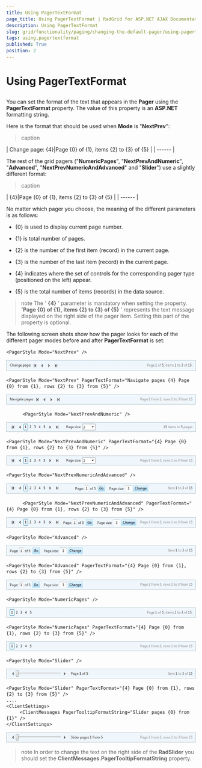 ```yaml
---
title: Using PagerTextFormat
page_title: Using PagerTextFormat | RadGrid for ASP.NET AJAX Documentation
description: Using PagerTextFormat
slug: grid/functionality/paging/changing-the-default-pager/using-pagertextformat
tags: using,pagertextformat
published: True
position: 2
---
```


# Using PagerTextFormat



## 

You can set the format of the text that appears in the **Pager** using the **PagerTextFormat** property. The value of this property is an **ASP.NET** formatting string.

Here is the format that should be used when **Mode** is "**NextPrev**":


>caption  

| Change page: {4}|Page {0} of {1}, items {2} to {3} of {5} |
| ------ |

The rest of the grid pagers ("**NumericPages**", "**NextPrevAndNumeric**", "**Advanced**", "**NextPrevNumericAndAdvanced**" and "**Slider**") use a slightly different format:


>caption  

| {4}|Page {0} of {1}, items {2} to {3} of {5} |
| ------ |

No matter which pager you choose, the meaning of the different parameters is as follows:

* {0} is used to display current page number.

* {1} is total number of pages.

* {2} is the number of the first item (record) in the current page.

* {3} is the number of the last item (record) in the current page.

* {4} indicates where the set of controls for the corresponding pager type (positioned on the left) appear.

* {5} is the total number of items (records) in the data source.

>note The ' **{4}** ' parameter is mandatory when setting the property. **'Page {0} of {1}, items {2} to {3} of {5}** ' represents the text message displayed on the right side of the pager item. Setting this part of the property is optional.
>


The following screen shots show how the pager looks for each of the different pager modes before and after **PagerTextFormat** is set:

````ASP.NET
<PagerStyle Mode="NextPrev" />
````



![Next/Prev Pager Mode](images/RadGrid_PagerMode_NextPrev.jpg)

````ASP.NET
<PagerStyle Mode="NextPrev" PagerTextFormat="Navigate pages {4} Page {0} from {1}, rows {2} to {3} from {5}" />
````



![Next/Prev/Text Pager Mode](images/RadGrid_PagerMode_NextPrev_PagerText.jpg)

````ASP.NET
	  <PagerStyle Mode="NextPrevAndNumeric" />
````



![Next/Prev/Numeric Pager Mode](images/RadGrid_PagerMode_NextPrevAndNumeric.jpg)

````ASP.NET
<PagerStyle Mode="NextPrevAndNumeric" PagerTextFormat="{4} Page {0} from {1}, rows {2} to {3} from {5}" />
````



![Next/Prev/Numeric/Text Pager Mode](images/RadGrid_PagerMode_NextPrevAndNumericPagerText.jpg)

````ASP.NET
<PagerStyle Mode="NextPrevNumericAndAdvanced" />
````



![Next/Prev/Numeric/Advanced Pager Mode](images/RadGrid_PagerMode_NextPrevAndNumericAndAdvanced.jpg)

````ASP.NET
	  <PagerStyle Mode="NextPrevNumericAndAdvanced" PagerTextFormat="{4} Page {0} from {1}, rows {2} to {3} from {5}" />
````



![Next/Prev/Numeric/Advanced/Text Pager Mode](images/RadGrid_PagerMode_NextPrevAndNumericAndAdvanced_PagerText.jpg)

````ASP.NET
<PagerStyle Mode="Advanced" />
````



![Advanced Pager Mode](images/RadGrid_PagerMode_Advanced.jpg)

````ASP.NET
<PagerStyle Mode="Advanced" PagerTextFormat="{4} Page {0} from {1}, rows {2} to {3} from {5}" />
````



![Advance Pager Mode with Text](images/RadGrid_PagerMode_Advanced_PagerText.jpg)

````ASP.NET
<PagerStyle Mode="NumericPages" />
````



![Numeric Pages](images/RadGrid_PagerMode_NumericPages.jpg)

````ASP.NET
<PagerStyle Mode="NumericPages" PagerTextFormat="{4} Page {0} from {1}, rows {2} to {3} from {5}" />
````



![Numeric Page/Text Pager Mode](images/RadGrid_PagerMode_NumericPages_PagerText.jpg)

````ASP.NET
<PagerStyle Mode="Slider" />
````



![Slider Pager Mode](images/RadGrid_PagerMode_Slider.jpg)

````ASP.NET
<PagerStyle Mode="Slider" PagerTextFormat="{4} Page {0} from {1}, rows {2} to {3} from {5}" />
....
<ClientSettings>
     <ClientMessages PagerTooltipFormatString="Slider pages {0} from {1}" />
</ClientSettings>
````



![Slider/Text Pager Mode](images/RadGrid_PagerMode_Slider_PagerText.jpg)

>note In order to change the text on the right side of the **RadSlider** you should set the **ClientMessages.PagerTooltipFormatString** property.
>

